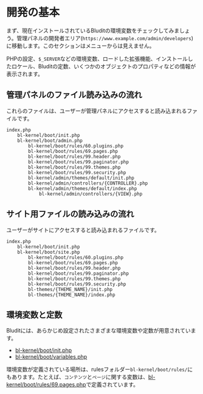 # 開発の基本
<!-- position: 1 -->

まず、現在インストールされているBluditの環境変数をチェックしてみましょう。管理パネルの開発者エリア(`https://www.example.com/admin/developers`)に移動します。このセクションはメニューからは見えません。

PHPの設定、`$_SERVER`などの環境変数、ロードした拡張機能、インストールしたロケール、Bluditの定数、いくつかのオブジェクトのプロパティなどの情報が表示されます。

## 管理パネルのファイル読み込みの流れ

これらのファイルは、ユーザーが管理パネルにアクセスすると読み込まれるファイルです。

```
index.php
	bl-kernel/boot/init.php
	bl-kernel/boot/admin.php
		bl-kernel/boot/rules/60.plugins.php
		bl-kernel/boot/rules/69.pages.php
		bl-kernel/boot/rules/99.header.php
		bl-kernel/boot/rules/99.paginator.php
		bl-kernel/boot/rules/99.themes.php
		bl-kernel/boot/rules/99.security.php
		bl-kernel/admin/themes/default/init.php
		bl-kernel/admin/controllers/{CONTROLLER}.php
		bl-kernel/admin/themes/default/index.php
			bl-kernel/admin/controllers/{VIEW}.php
```

## サイト用ファイルの読み込みの流れ

ユーザーがサイトにアクセスすると読み込まれるファイルです。

```
index.php
	bl-kernel/boot/init.php
	bl-kernel/boot/site.php
		bl-kernel/boot/rules/60.plugins.php
		bl-kernel/boot/rules/69.pages.php
		bl-kernel/boot/rules/99.header.php
		bl-kernel/boot/rules/99.paginator.php
		bl-kernel/boot/rules/99.themes.php
		bl-kernel/boot/rules/99.security.php
		bl-themes/{THEME_NAME}/init.php
		bl-themes/{THEME_NAME}/index.php
```

## 環境変数と定数

Bluditには、あらかじめ設定されたさまざまな環境変数や定数が用意されています。

- [bl-kernel/boot/init.php](https://github.com/bludit/bludit/blob/master/bl-kernel/boot/init.php)
- [bl-kernel/boot/variables.php](https://github.com/bludit/bludit/blob/master/bl-kernel/boot/variables.php)

環境変数が定義されている場所は、rulesフォルダー`bl-kernel/boot/rules/`にもあります。たとえば、`コンテンツ`と`ページ`に関する変数は、[bl-kernel/boot/rules/69.pages.php](https://github.com/bludit/bludit/blob/master/bl-kernel/boot/rules/69.pages.php)で定義されています。
